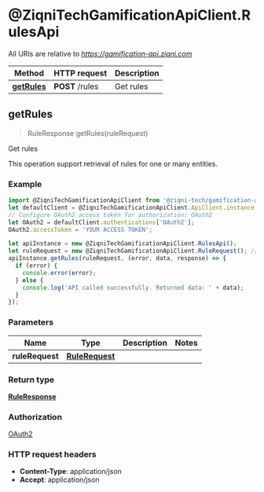 # @ZiqniTechGamificationApiClient.RulesApi

All URIs are relative to *https://gamification-api.ziqni.com*

Method | HTTP request | Description
------------- | ------------- | -------------
[**getRules**](RulesApi.md#getRules) | **POST** /rules | Get rules



## getRules

> RuleResponse getRules(ruleRequest)

Get rules

This operation support retrieval of rules for one or many entities.

### Example

```javascript
import @ZiqniTechGamificationApiClient from '@ziqni-tech/gamification-api-client';
let defaultClient = @ZiqniTechGamificationApiClient.ApiClient.instance;
// Configure OAuth2 access token for authorization: OAuth2
let OAuth2 = defaultClient.authentications['OAuth2'];
OAuth2.accessToken = 'YOUR ACCESS TOKEN';

let apiInstance = new @ZiqniTechGamificationApiClient.RulesApi();
let ruleRequest = new @ZiqniTechGamificationApiClient.RuleRequest(); // RuleRequest | 
apiInstance.getRules(ruleRequest, (error, data, response) => {
  if (error) {
    console.error(error);
  } else {
    console.log('API called successfully. Returned data: ' + data);
  }
});
```

### Parameters


Name | Type | Description  | Notes
------------- | ------------- | ------------- | -------------
 **ruleRequest** | [**RuleRequest**](RuleRequest.md)|  | 

### Return type

[**RuleResponse**](RuleResponse.md)

### Authorization

[OAuth2](../README.md#OAuth2)

### HTTP request headers

- **Content-Type**: application/json
- **Accept**: application/json

